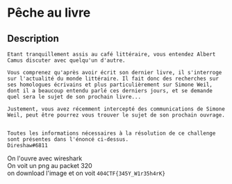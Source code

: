 # Pêche au livre

## Description
```
Etant tranquillement assis au café littéraire, vous entendez Albert Camus discuter avec quelqu'un d'autre.
 
Vous comprenez qu'après avoir écrit son dernier livre, il s'interroge sur l'actualité du monde littéraire. Il fait donc des recherches sur ses homologues écrivains et plus particulièrement sur Simone Weil, dont il a beaucoup entendu parlé ces derniers jours, et se demande quel sera le sujet de son prochain livre...
 
Justement, vous avez récemment intercepté des communications de Simone Weil, peut être pourrez vous trouver le sujet de son prochain ouvrage.
 
 
Toutes les informations nécessaires à la résolution de ce challenge sont présentes dans l'énoncé ci-dessus.
Direshaw#6811
```

On l'ouvre avec wireshark  
On voit un png au packet 320  
on download l'image et on voit `404CTF{345Y_W1r35h4rK}`

